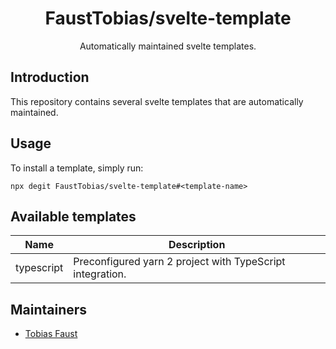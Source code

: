 <!-- markdownlint-disable-next-line -->
<div align="center">

# FaustTobias/svelte-template

Automatically maintained svelte templates.

</div>

## Introduction

This repository contains several svelte templates that are automatically maintained.

## Usage

To install a template, simply run:

```
npx degit FaustTobias/svelte-template#<template-name>
```

## Available templates

| Name | Description |
|-|-|
| typescript | Preconfigured yarn 2 project with TypeScript integration. |

## Maintainers

- [Tobias Faust](https://github.com/FaustTobias)
